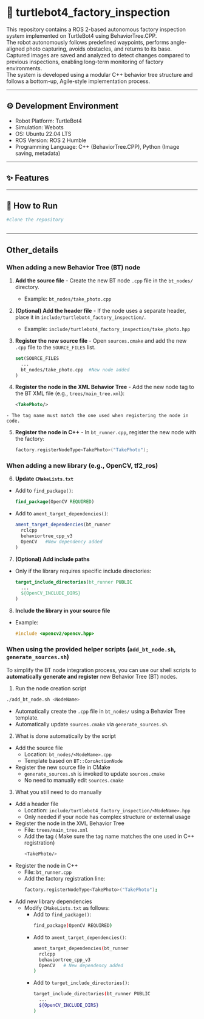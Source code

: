 # 🤖 turtlebot4_factory_inspection
  This repository contains a ROS 2-based autonomous factory inspection system implemented on TurtleBot4 using BehaviorTree.CPP.     
  The robot autonomously follows predefined waypoints, performs angle-aligned photo capturing, avoids obstacles, and returns to its base.     
  Captured images are saved and analyzed to detect changes compared to previous inspections, enabling long-term monitoring of factory environments.       
  The system is developed using a modular C++ behavior tree structure and follows a bottom-up, Agile-style implementation process.

  ---

  ## ⚙️ Development Environment

- Robot Platform: TurtleBot4
- Simulation: Webots
- OS: Ubuntu 22.04 LTS
- ROS Version: ROS 2 Humble
- Programming Language: C++ (BehaviorTree.CPP), Python (Image saving, metadata)


---

## ✨ Features





---

## 🚀 How to Run

```bash
#clone the repository



```
---
## Other_details
###  When adding a new Behavior Tree (BT) node

  1. **Add the source file**
    - Create the new BT node `.cpp` file in the `bt_nodes/` directory.
      - Example: `bt_nodes/take_photo.cpp`

  2. **(Optional) Add the header file**
    - If the node uses a separate header, place it in `include/turtlebot4_factory_inspection/`.
      - Example: `include/turtlebot4_factory_inspection/take_photo.hpp`

  3. **Register the new source file**
    - Open `sources.cmake` and add the new `.cpp` file to the `SOURCE_FILES` list.
      ```cmake
      set(SOURCE_FILES
        ...
        bt_nodes/take_photo.cpp  #New node added
      )
      ```

  4. **Register the node in the XML Behavior Tree**
    - Add the new node tag to the BT XML file (e.g., `trees/main_tree.xml`):
      ```xml
      <TakePhoto/>
      ```
    - The tag name must match the one used when registering the node in code.

  5. **Register the node in C++**
    - In `bt_runner.cpp`, register the new node with the factory:
      ```cpp
      factory.registerNodeType<TakePhoto>("TakePhoto");
      ```

### When adding a new library (e.g., OpenCV, tf2_ros)

 6. **Update `CMakeLists.txt`**

   - Add to `find_package()`:
     ```cmake
     find_package(OpenCV REQUIRED)
     ```

   - Add to `ament_target_dependencies()`:
     ```cmake
     ament_target_dependencies(bt_runner
       rclcpp
       behaviortree_cpp_v3
       OpenCV   #New dependency added
     )
     ```

 7. **(Optional) Add include paths**
   - Only if the library requires specific include directories:
     ```cmake
     target_include_directories(bt_runner PUBLIC
       ...
       ${OpenCV_INCLUDE_DIRS}
     )
     ```

 8. **Include the library in your source file**
   - Example:
     ```cpp
     #include <opencv2/opencv.hpp>
     ```
### When using the provided helper scripts (`add_bt_node.sh`, `generate_sources.sh`)

To simplify the BT node integration process, you can use our shell scripts to **automatically generate and register** new Behavior Tree (BT) nodes.   

1. Run the node creation script

  ```bash
  ./add_bt_node.sh <NodeName>
  ```
  - Automatically create the `.cpp` file in `bt_nodes/` using a Behavior Tree template.
  - Automatically update `sources.cmake` via `generate_sources.sh`.

  2. What is done automatically by the script
  - Add the source file
    - Location: `bt_nodes/<NodeName>.cpp`
    - Template based on `BT::CoroActionNode`
  - Register the new source file in CMake
    - `generate_sources.sh` is invoked to update `sources.cmake`
    - No need to manually edit `sources.cmake`

  3. What you still need to do manually
  -  Add a header file
      -  Location: `include/turtlebot4_factory_inspection/<NodeName>.hpp`
      -  Only needed if your node has complex structure or external usage
  - Register the node in the XML Behavior Tree
    - File: `trees/main_tree.xml` 
    - Add the tag ( Make sure the tag name matches the one used in C++ registration)
      ```bash
      <TakePhoto/>
      ```
  - Register the node in C++
    - File: `bt_runner.cpp`
    - Add the factory registration line:
      ```bash
      factory.registerNodeType<TakePhoto>("TakePhoto");
      ```
  - Add new library dependencies
    - Modify `CMakeLists.txt` as follows:
      - Add to `find_package()`:
        ```bash
        find_package(OpenCV REQUIRED)
        ```
      - Add to `ament_target_dependencies()`:
        ```bash
        ament_target_dependencies(bt_runner
          rclcpp
          behaviortree_cpp_v3
          OpenCV   # New dependency added
        )
        ``` 
      - Add to `target_include_directories()`:
        ``` bash
        target_include_directories(bt_runner PUBLIC
          ...
          ${OpenCV_INCLUDE_DIRS}
        )

        ``` 
